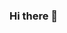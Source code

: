 ### Hi there 👋

<!--
**edernonato/edernonato** is a ✨ _special_ ✨ repository because its `README.md` (this file) appears on your GitHub profile.

![Anurag's GitHub stats](https://github-readme-stats.vercel.app/api?username=edernonato&show_icons=true&theme=radical)
